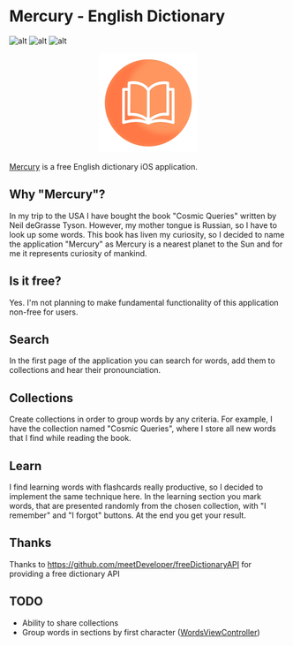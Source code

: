 # Mercury - English Dictionary

![alt](https://img.shields.io/badge/license-GPL%20v3.0-green)
![alt](https://img.shields.io/github/languages/top/SkullMag/Mercury)
![alt](https://img.shields.io/badge/iOS-%3E14.1-brightgreen)

<p align="center">
  <img src="https://github.com/SkullMag/Mercury/blob/main/Definitions/Assets.xcassets/AppIcon.appiconset/180.png" />
</p>

<a href='https://apps.apple.com/ru/app/mercury-english-dictionary/id1585355397?l=en'>Mercury</a> is a free English dictionary iOS application. <br/>

## Why "Mercury"? 
In my trip to the USA I have bought the book "Cosmic Queries" written by Neil deGrasse Tyson. However, my mother tongue is Russian, 
so I have to look up some words. This book has liven my curiosity, so I decided to name the application "Mercury" as Mercury is a nearest planet to the Sun
and for me it represents curiosity of mankind.

## Is it free?
Yes. I'm not planning to make fundamental functionality of this application non-free for users.

## Search
In the first page of the application you can search for words, add them to collections and hear their pronounciation.

## Collections
Create collections in order to group words by any criteria. For example, I have the collection named "Cosmic Queries", 
where I store all new words that I find while reading the book.

## Learn
I find learning words with flashcards really productive, so I decided to implement the same technique here. In the learning section you mark words, 
that are presented randomly from the chosen collection, with "I remember" and "I forgot" buttons. At the end you get your result.

## Thanks
Thanks to https://github.com/meetDeveloper/freeDictionaryAPI for providing a free dictionary API

## TODO
* Ability to share collections
* Group words in sections by first character (<a href="https://github.com/SkullMag/Mercury/blob/main/Definitions/Controller/WordsViewController.swift">WordsViewController</a>)

